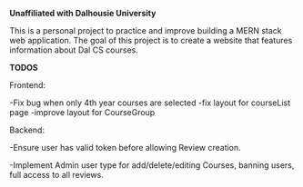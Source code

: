 **Unaffiliated with Dalhousie University**

This is a personal project to practice and improve building a MERN stack web application. The goal of this project is to create a website that features information about Dal CS courses.


****TODOS****

Frontend: 

-Fix bug when only 4th year courses are selected
-fix layout for courseList page
-improve layout for CourseGroup

Backend:

-Ensure user has valid token before allowing Review creation.

-Implement Admin user type for add/delete/editing Courses, banning users, full access to all reviews. 
